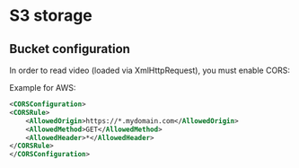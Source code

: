 # S3 storage

## Bucket configuration

In order to read video (loaded via XmlHttpRequest), you must enable CORS:

Example for AWS:
```xml
<CORSConfiguration>
<CORSRule>
    <AllowedOrigin>https://*.mydomain.com</AllowedOrigin>
    <AllowedMethod>GET</AllowedMethod>
    <AllowedHeader>*</AllowedHeader>
</CORSRule>
</CORSConfiguration>
```
